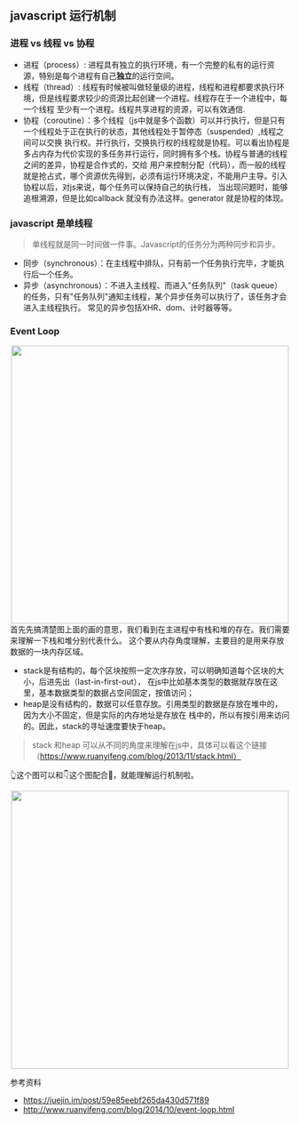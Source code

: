 ## javascript 运行机制
### 进程 vs 线程 vs 协程
- 进程（process）: 进程具有独立的执行环境，有一个完整的私有的运行资源，特别是每个进程有自己**独立**的运行空间。
- 线程（thread）: 线程有时候被叫做轻量级的进程，线程和进程都要求执行环境，但是线程要求较少的资源比起创建一个进程。线程存在于一个进程中，每一个线程
至少有一个进程。线程共享进程的资源，可以有效通信.
- 协程（coroutine）：多个线程（js中就是多个函数）可以并行执行，但是只有一个线程处于正在执行的状态，其他线程处于暂停态（suspended）,线程之间可以交换
执行权。并行执行，交换执行权的线程就是协程。可以看出协程是多占内存为代价实现的多任务并行运行，同时拥有多个栈。协程与普通的线程之间的差异，协程是合作式的，交给
用户来控制分配（代码），而一般的线程就是抢占式，哪个资源优先得到，必须有运行环境决定，不能用户主导。引入协程以后，对js来说，每个任务可以保持自己的执行栈，
当出现问题时，能够追根溯源，但是比如callback 就没有办法这样。generator 就是协程的体现。
### javascript 是单线程
> 单线程就是同一时间做一件事。Javascript的任务分为两种同步和异步。
- 同步（synchronous）：在主线程中排队，只有前一个任务执行完毕，才能执行后一个任务。
- 异步（asynchronous）：不进入主线程、而进入"任务队列"（task queue）的任务，只有"任务队列"通知主线程，某个异步任务可以执行了，该任务才会进入主线程执行。
  常见的异步包括XHR、dom、计时器等等。
### Event Loop
<div align="center"><img src="https://github.com/chenqing2016/learn-javascript/blob/master/src/eventLoop/img/eventLoop2.png" width="500"/></div>
  首先先搞清楚图上面的画的意思，我们看到在主进程中有栈和堆的存在。我们需要来理解一下栈和堆分别代表什么。
这个要从内存角度理解，主要目的是用来存放数据的一块内存区域。

- stack是有结构的，每个区块按照一定次序存放，可以明确知道每个区块的大小，后进先出（last-in-first-out），
在js中比如基本类型的数据就存放在这里，基本数据类型的数据占空间固定，按值访问；
- heap是没有结构的，数据可以任意存放。引用类型的数据是存放在堆中的，因为大小不固定，但是实际的内存地址是存放在
栈中的，所以有按引用来访问的。因此，stack的寻址速度要快于heap。

> stack 和heap 可以从不同的角度来理解在js中，具体可以看这个链接（https://www.ruanyifeng.com/blog/2013/11/stack.html）

👆这个图可以和👇这个图配合👀，就能理解运行机制啦。

<div align="center"><img src="https://github.com/chenqing2016/learn-javascript/blob/master/src/eventLoop/img/eventLoop.png" width="500"/></div>


参考资料

- https://juejin.im/post/59e85eebf265da430d571f89
- http://www.ruanyifeng.com/blog/2014/10/event-loop.html
